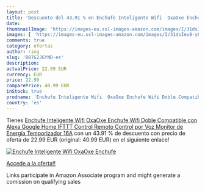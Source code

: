 ```yaml
---
layout: post
title: 'Descuento del 43.91 % en Enchufe Inteligente Wifi  OxaOxe Enchufe'
date: 
thumbnailImage: 'https://images-eu.ssl-images-amazon.com/images/I/31dsIeu8-yL._SL200_.jpg'
images: [ 'https://images-eu.ssl-images-amazon.com/images/I/31dsIeu8-yL._SL200_.jpg' ]
comments: true
category: ofertas
author: ring
slug: 'B07G2JGYND-es'
description:
actualPrice: 22.99 EUR
currency: EUR
price: 22.99
comparePrice: 40.99 EUR
inStock: true
prodname: 'Enchufe Inteligente Wifi  OxaOxe Enchufe Wifi Doble Compatible con Alexa Google Home IFTTT  Control Remoto  Control por Voz  Monitor de Energía  Temporizador  16A'
country: 'es'
---
```


Tienes [Enchufe Inteligente Wifi  OxaOxe Enchufe Wifi Doble Compatible con Alexa Google Home IFTTT  Control Remoto  Control por Voz  Monitor de Energía  Temporizador  16A](https://www.amazon.es/dp/B07G2JGYND/?tag=tolees-21) con un 43.91 % de descuento con precio de oferta de 22.99 EUR (original: 40.99 EUR) en el siguiente enlace!

[![Enchufe Inteligente Wifi  OxaOxe Enchufe](https://images-eu.ssl-images-amazon.com/images/I/31dsIeu8-yL._SL200_.jpg)](https://www.amazon.es/dp/B07G2JGYND/?tag=tolees-21)

[Accede a la oferta!!](https://www.amazon.es/dp/B07G2JGYND/?tag=tolees-21)

Links participate in Amazon Associate program and might generate a comission on qualifying sales


